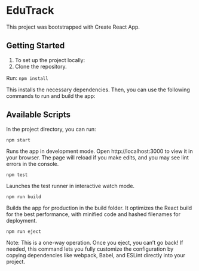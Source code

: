 # EduTrack
This project was bootstrapped with Create React App.

## Getting Started
  1. To set up the project locally:
  2. Clone the repository.

  Run:
  <code>npm install</code>
  
  This installs the necessary dependencies.
  Then, you can use the following commands to run and build the app:

## Available Scripts
In the project directory, you can run:

<code>npm start</code>

Runs the app in development mode.
Open http://localhost:3000 to view it in your browser.
The page will reload if you make edits, and you may see lint errors in the console.

<code>npm test</code>

Launches the test runner in interactive watch mode.

<code>npm run build</code>

Builds the app for production in the build folder.
It optimizes the React build for the best performance, with minified code and hashed filenames for deployment.

<code>npm run eject</code>

Note: This is a one-way operation. Once you eject, you can’t go back!
If needed, this command lets you fully customize the configuration by copying dependencies like webpack, Babel, and ESLint directly into your project.
